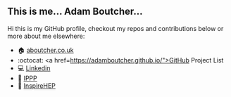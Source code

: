 ## This is me... Adam Boutcher...

Hi this is my GitHub profile, checkout my repos and contributions below or more about me elsewhere:
 - :house: <a href="https://aboutcher.co.uk">aboutcher.co.uk</a>
 - :octocat: <a href=https://adamboutcher.github.io/">GitHub Project List</a>
 - :computer: <a href="https://www.linkedin.com/in/adamboutcher/">Linkedin</a>
 - :microscope: <a href="https://www.ippp.dur.ac.uk/profile/aboutcher/">IPPP</a>
 - :closed_book: <a href="https://inspirehep.net/literature?sort=mostrecent&size=25&q=author%20a.boutcher">InspireHEP</a>
